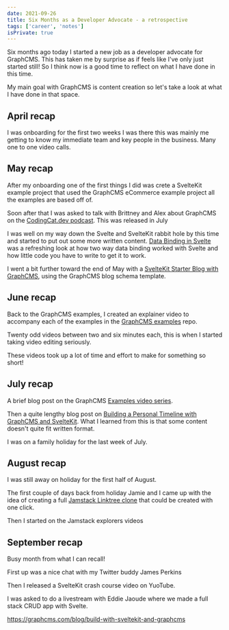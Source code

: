 ```yaml
---
date: 2021-09-26
title: Six Months as a Developer Advocate - a retrospective
tags: ['career', 'notes']
isPrivate: true
---
```


<script>
  import YouTube from '$lib/components/youtube.svelte'
  import SimpleCast from '$lib/components/simple-cast.svelte'
  import AnchorFm from '$lib/components/anchor-fm.svelte'
</script>

Six months ago today I started a new job as a developer advocate for
GraphCMS. This has taken me by surprise as if feels like I've only
just started still! So I think now is a good time to reflect on what I
have done in this time.

My main goal with GraphCMS is content creation so let's take a look at
what I have done in that space.

## April recap

I was onboarding for the first two weeks I was there this was mainly
me getting to know my immediate team and key people in the business.
Many one to one video calls.

## May recap

After my onboarding one of the first things I did was crete a
SvelteKit example project that used the GraphCMS eCommerce example
project all the examples are based off of.

Soon after that I was asked to talk with Brittney and Alex about
GraphCMS on the [CodingCat.dev podcast]. This was released in July

<AnchorFm
  episodeUrl='purrfect-dev/embed/episodes/1-31---Delivering-Digital-Content-with-GraphCMS-e14g55c/a-a650v9a' 
/>

I was well on my way down the Svelte and SvelteKit rabbit hole by this
time and started to put out some more written content. [Data Binding
in Svelte] was a refreshing look at how two way data binding worked
with Svelte and how little code you have to write to get it to work.

I went a bit further toward the end of May with a [SvelteKit Starter
Blog with GraphCMS], using the GraphCMS blog schema template.

## June recap

Back to the GraphCMS examples, I created an explainer video to
accompany each of the examples in the [GraphCMS examples] repo.

Twenty odd videos between two and six minutes each, this is when I
started taking video editing seriously.

<YouTube listId='PL5SvzogSTpeH1Szqw4tPi9ZfgXDbY8GU-'/>

These videos took up a lot of time and effort to make for something so
short!

## July recap

A brief blog post on the GraphCMS [Examples video series].

Then a quite lengthy blog post on [Building a Personal Timeline with
GraphCMS and SvelteKit]. What I learned from this is that some content
doesn't quite fit written format.

I was on a family holiday for the last week of July.

## August recap

I was still away on holiday for the first half of August.

The first couple of days back from holiday Jamie and I came up with
the idea of creating a full [Jamstack Linktree clone] that could be
created with one click.

Then I started on the Jamstack explorers videos

## September recap

Busy month from what I can recall!

First up was a nice chat with my Twitter buddy James Perkins

<SimpleCast episodeId='46aaf483-8567-451a-aa7c-4c92fbb13f28' />

Then I released a SvelteKit crash course video on YuoTube.

<YouTube youTubeId='zH2qG9YwN3s'/>

I was asked to do a livestream with Eddie Jaoude where we made a full
stack CRUD app with Svelte.

<YouTube youTubeId='aCP6sEvmYU4'/>

https://graphcms.com/blog/build-with-sveltekit-and-graphcms

<!-- Links -->

[sveltekit starter blog with graphcms]:
  https://graphcms.com/blog/sveltekit-starter-blog-with-graphcms
[graphcms examples]: https://github.com/GraphCMS/graphcms-examples/
[codingcat.dev podcast]:
  https://codingcat.dev/podcast/1-31-delivering-digital-content-with-graphcms
[data binding in svelte]:
  https://graphcms.com/blog/data-binding-in-svelte
[jamstack linktree clone]:
  https://scottspence.com/posts/once-click-links-page
[examples video series]:
  https://graphcms.com/blog/graphcms-examples-series
[building a personal timeline with graphcms and sveltekit]:
  https://graphcms.com/blog/build-a-personal-timeline-with-graphcms-and-sveltekit
